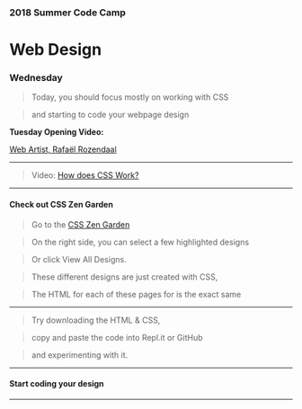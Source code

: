 
### 2018 Summer Code Camp
# Web Design

### Wednesday

> Today, you should focus mostly on working with CSS

> and starting to code your webpage design

**Tuesday Opening Video:** 

[Web Artist, Rafaël Rozendaal](https://drive.google.com/file/d/0B2kk-2sM3a1yTUJ1dlFoS3ZMUlk/view)

***

> Video: [How does CSS Work?](https://www.youtube.com/watch?v=Dk2QZri5hCo)

***

#### Check out CSS Zen Garden

> Go to the [CSS Zen Garden](http://csszengarden.com)

> On the right side, you can select a few highlighted designs

> Or click View All Designs.

> These different designs are just created with CSS,

> The HTML for each of these pages for is the exact same

***

> Try downloading the HTML & CSS, 

> copy and paste the code into Repl.it or GitHub

> and experimenting with it.

***

#### Start coding your design

***
